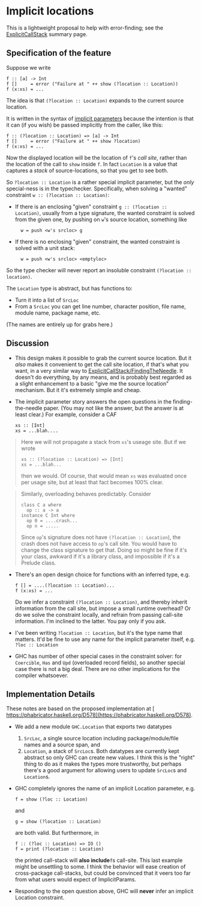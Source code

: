 # Implicit locations


This is a lightweight proposal to help with error-finding; see the [ExplicitCallStack](explicit-call-stack) summary page.

## Specification of the feature


Suppose we write

```wiki
f :: [a] -> Int
f []     = error ("Failure at " ++ show (?location :: Location))
f (x:xs) = ...
```


The idea is that `(?location :: Location)` expands to the current source location.


It is written in the syntax of [implicit parameters](http://www.haskell.org/ghc/docs/7.8.2/html/users_guide/other-type-extensions.html#implicit-parameters) because the intention is that it can (if you wish) be passed implicitly from the caller, like this:

```wiki
f :: (?location :: Location) => [a] -> Int
f []     = error ("Failure at " ++ show ?location)
f (x:xs) = ...
```


Now the displayed location will be the location of `f`'s *call site*, rather than the location of the call to `show` inside `f`.  In fact `Location` is a value that captures a *stack* of source-locations, so that you get to see both.


So `?location :: Location` is a rather special implicit parameter, but the *only* special-ness is in the typechecker.  Specifically, when solving a "wanted" constraint `w :: (?location :: Location)`:

- If there is an enclosing "given" constraint `g :: (?location :: Location)`, usually from a type signature, the wanted constraint is solved from the given one, by pushing on `w`'s source location, something like

  ```wiki
    w = push <w's srcloc> g
  ```

- If there is no enclosing "given" constraint, the wanted constraint is solved with a unit stack:

  ```wiki
    w = push <w's srcloc> <emptyloc>
  ```


So the type checker will never report an insoluble constraint `(?location :: location)`.


The `Location` type is abstract, but has functions to:

- Turn it into a list of `SrcLoc`
- From a `SrcLoc` you can get line number, character position, file name, module name, package name, etc.


(The names are entirely up for grabs here.)

## Discussion

- This design makes it possible to grab the current source location. But it *also* makes it convenient to get the call site location, if that's what you want, in a very similar way to [ExplicitCallStack/FindingTheNeedle](explicit-call-stack/finding-the-needle).  It doesn't do everything, by any means, and is probably best regarded as a slight enhancement to a basic "give me the source location" mechanism.  But it it's extremely simple and cheap.

- The implicit parameter story answers the open questions in the finding-the-needle paper. (You may not like the answer, but the answer is at least clear.)  For example, consider a CAF

  ```wiki
  xs :: [Int]
  xs = ...blah....
  ```

>
> Here we will not propagate a stack from `xs`'s useage site.  But if we wrote
>
> ```wiki
> xs :: (?location :: Location) => [Int]
> xs = ...blah...
> ```
>
>
> then we would.  Of course, that would mean `xs` was evaluated once per usage site, but at least that fact becomes 100% clear.

>
> Similarly, overloading behaves predictably. Consider
>
> ```wiki
> class C a where
>   op :: a -> a
> instance C Int where
>   op 0 = ....crash...
>   op n = .....
> ```
>
>
> Since `op`'s signature does not have `(?location :: Location`), the crash does not have access to `op`'s call site. You would have to change the class signature to get that.  Doing so might be fine if it's your class, awkward if it's a library class, and impossible if it's a Prelude class.

- There's an open design choice for functions with an inferred type, e.g.

  ```wiki
  f [] = ....(?location :: Location)...
  f (x:xs) = ...
  ```

  Do we infer a constraint `(?location :: Location)`, and thereby inherit information from the call site, but impose a small runtime overhead?  Or do we solve the constraint locally, and refrain from passing call-site information.  I'm inclined to the latter. You pay only if you ask.

- I've been writing `?location :: Location`, but it's the type name that matters. It'd be fine to use any name for the implicit parameter itself, e.g. `?loc :: Location`

- GHC has number of other special cases in the constraint solver: for `Coercible`, `Has` and `Upd` (overloaded record fields), so another special case there is not a big deal.  There are no other implications for the compiler whatsoever.

## Implementation Details


These notes are based on the proposed implementation at [ https://phabricator.haskell.org/D578](https://phabricator.haskell.org/D578).

- We add a new module `GHC.Location` that exports two datatypes

  1. `SrcLoc`, a single source location including package/module/file names and a source span, and
  1. `Location`, a stack of `SrcLoc`s.
    Both datatypes are currently kept abstract so only GHC can create new values. I think this is the "right" thing to do as it makes the types more trustworthy, but perhaps there's a good argument for allowing users to update `SrcLoc`s and `Location`s.

- GHC completely ignores the name of an implicit Location parameter, e.g.

  ```wiki
  f = show (?loc :: Location)
  ```

  and

  ```wiki
  g = show (?location :: Location)
  ```

  are both valid. But furthermore, in

  ```wiki
  f :: (?loc :: Location) => IO ()
  f = print (?location :: Location)
  ```

  the printed call-stack will **also include**`f`s call-site. This last example might be unsettling to some. I think the behavior will ease creation of cross-package call-stacks, but could be convinced that it veers too far from what users would expect of ImplicitParams.

- Responding to the open question above, GHC will **never** infer an implicit Location constraint.
